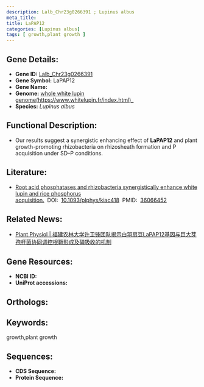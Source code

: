 ```yaml
---
description: Lalb_Chr23g0266391 ; Lupinus albus
meta_title:
title: LaPAP12
categories: [Lupinus albus]
tags: [ growth,plant growth ]
---
```


## Gene Details:
- **Gene ID:**	[Lalb_Chr23g0266391]()
- **Gene Symbol:** LaPAP12
- **Gene Name:** 
- **Genome:** [whole white lupin genome(https://www.whitelupin.fr/index.html)_]()
- **Species:** *Lupinus albus*

## Functional Description:
   - Our results suggest a synergistic enhancing effect of **LaPAP12** and plant growth-promoting rhizobacteria on rhizosheath formation and P acquisition under SD–P conditions.

## Literature:
   - [Root acid phosphatases and rhizobacteria synergistically enhance white lupin and rice phosphorus acquisition.]( https://academic.oup.com/plphys/article-abstract/190/4/2449/6692723?redirectedFrom=fulltext)&nbsp;&nbsp;DOI:&nbsp;&nbsp;[10.1093/plphys/kiac418](https://academic.oup.com/plphys/article-abstract/190/4/2449/6692723?redirectedFrom=fulltext)&nbsp;&nbsp;PMID:&nbsp;&nbsp;[36066452](https://pubmed.ncbi.nlm.nih.gov/36066452/)

## Related News:
   - [Plant Physiol | 福建农林大学许卫锋团队揭示白羽扇豆LaPAP12基因与巨大芽孢杆菌协同调控根鞘形成及磷吸收的机制](https://mp.weixin.qq.com/s?__biz=Mzg3MDEwNDEyMg==&mid=2247537810&idx=4&sn=8d61b923c17e6a534eae4202c3918d93&chksm=ce90f9c7f9e770d1dab3fe571de5a51149058a2308270507ae2414973c9d5c14dfb82169de6c&scene=27#wechat_redirect)

## Gene Resources:
- **NCBI ID:** [](https://www.ncbi.nlm.nih.gov/gene/?term=)
- **UniProt accessions:** [](https://www.uniprot.org/uniprotkb//entry)

## Orthologs:


## Keywords:
growth,plant growth

## Sequences:
- **CDS Sequence:**
- **Protein Sequence:**
